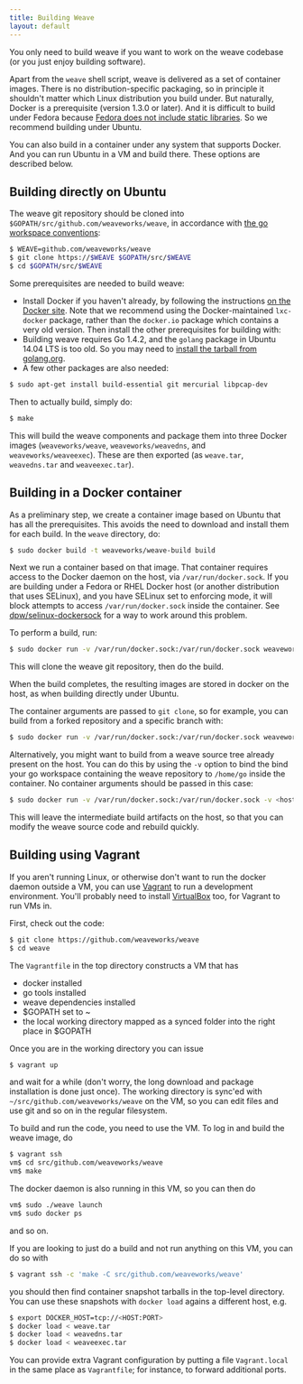 ```yaml
---
title: Building Weave
layout: default
---
```


You only need to build weave if you want to work on the weave codebase
(or you just enjoy building software).

Apart from the `weave` shell script, weave is delivered as a set of
container images.  There is no distribution-specific packaging, so in
principle it shouldn't matter which Linux distribution you build
under.  But naturally, Docker is a prerequisite (version 1.3.0 or
later).  And it is difficult to build under Fedora because [Fedora
does not include static
libraries](http://fedoraproject.org/wiki/Packaging:Guidelines#Packaging_Static_Libraries).
So we recommend building under Ubuntu.

You can also build in a container under any system that supports
Docker.  And you can run Ubuntu in a VM and build there.  These
options are described below.

## Building directly on Ubuntu

The weave git repository should be cloned into
`$GOPATH/src/github.com/weaveworks/weave`, in accordance with [the go
workspace conventions](https://golang.org/doc/code.html#Workspaces):

```bash
$ WEAVE=github.com/weaveworks/weave
$ git clone https://$WEAVE $GOPATH/src/$WEAVE
$ cd $GOPATH/src/$WEAVE
```

Some prerequisites are needed to build weave:

* Install Docker if you haven't already, by following the instructions
  [on the Docker
  site](https://docs.docker.com/installation/ubuntulinux/).  Note that
  we recommend using the Docker-maintained `lxc-docker` package, rather
  than the `docker.io` package which contains a very old version.  Then
  install the other prerequisites for building with:
* Building weave requires Go 1.4.2, and the `golang` package in Ubuntu
  14.04 LTS is too old.  So you may need to [install the tarball from
  golang.org](http://golang.org/doc/install).
* A few other packages are also needed:
```bash
$ sudo apt-get install build-essential git mercurial libpcap-dev
```

Then to actually build, simply do:

```bash
$ make
```

This will build the weave components and package them into three
Docker images (`weaveworks/weave`, `weaveworks/weavedns`, and
`weaveworks/weaveexec`).  These are then exported (as `weave.tar`,
`weavedns.tar` and `weaveexec.tar`).

## Building in a Docker container

As a preliminary step, we create a container image based on Ubuntu
that has all the prerequisites.  This avoids the need to download and
install them for each build.  In the `weave` directory, do:

```bash
$ sudo docker build -t weaveworks/weave-build build
```

Next we run a container based on that image. That container requires
access to the Docker daemon on the host, via
`/var/run/docker.sock`. If you are building under a Fedora or RHEL
Docker host (or another distribution that uses SELinux), and you have
SELinux set to enforcing mode, it will block attempts to access
`/var/run/docker.sock` inside the container.  See
[dpw/selinux-dockersock](https://github.com/dpw/selinux-dockersock)
for a way to work around this problem.

To perform a build, run:

```bash
$ sudo docker run -v /var/run/docker.sock:/var/run/docker.sock weaveworks/weave-build https://github.com/weaveworks/weave.git
```

This will clone the weave git repository, then do the build.

When the build completes, the resulting images are stored in docker on
the host, as when building directly under Ubuntu.

The container arguments are passed to `git clone`, so for example, you
can build from a forked repository and a specific branch with:

```bash
$ sudo docker run -v /var/run/docker.sock:/var/run/docker.sock weaveworks/weave-build -b <branch name> <repo URI>
```

Alternatively, you might want to build from a weave source tree
already present on the host.  You can do this by using the `-v` option
to bind the bind your go workspace containing the weave repository to
`/home/go` inside the container.  No container arguments should be
passed in this case:

```bash
$ sudo docker run -v /var/run/docker.sock:/var/run/docker.sock -v <host gopath>:/home/go weaveworks/weave-build
```

This will leave the intermediate build artifacts on the host, so that
you can modify the weave source code and rebuild quickly.

## Building using Vagrant

If you aren't running Linux, or otherwise don't want to run the docker
daemon outside a VM, you can use
[Vagrant](https://www.vagrantup.com/downloads.html) to run a
development environment. You'll probably need to install
[VirtualBox](https://www.virtualbox.org/wiki/Downloads) too, for
Vagrant to run VMs in.

First, check out the code:

```bash
$ git clone https://github.com/weaveworks/weave
$ cd weave
```

The `Vagrantfile` in the top directory constructs a VM that has

 * docker installed
 * go tools installed
 * weave dependencies installed
 * $GOPATH set to ~
 * the local working directory mapped as a synced folder into the
   right place in $GOPATH

Once you are in the working directory you can issue

```bash
$ vagrant up
```

and wait for a while (don't worry, the long download and package
installation is done just once). The working directory is sync'ed with
`~/src/github.com/weaveworks/weave` on the VM, so you can edit files and
use git and so on in the regular filesystem.

To build and run the code, you need to use the VM. To log in and build
the weave image, do

```bash
$ vagrant ssh
vm$ cd src/github.com/weaveworks/weave
vm$ make
```

The docker daemon is also running in this VM, so you can then do

```bash
vm$ sudo ./weave launch
vm$ sudo docker ps
```

and so on.

If you are looking to just do a build and not run anything on this VM,
you can do so with
```bash
$ vagrant ssh -c 'make -C src/github.com/weaveworks/weave'
```

you should then find container snapshot tarballs in the top-level
directory. You can use these snapshots with `docker load` agains a
different host, e.g.

```bash
$ export DOCKER_HOST=tcp://<HOST:PORT>
$ docker load < weave.tar
$ docker load < weavedns.tar
$ docker load < weaveexec.tar
```

You can provide extra Vagrant configuration by putting a file
`Vagrant.local` in the same place as `Vagrantfile`; for instance, to
forward additional ports.
